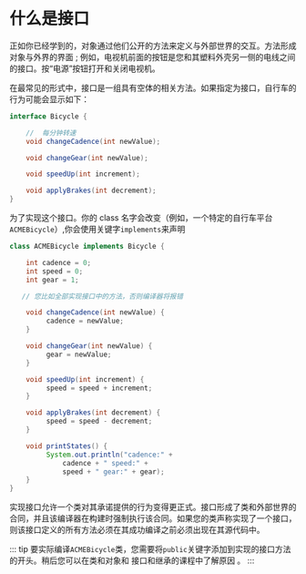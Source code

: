# 什么是接口
正如你已经学到的，对象通过他们公开的方法来定义与外部世界的交互。方法形成对象与外界的界面 ; 例如，电视机前面的按钮是您和其塑料外壳另一侧的电线之间的接口。按“电源”按钮打开和关闭电视机。

在最常见的形式中，接口是一组具有空体的相关方法。如果指定为接口，自行车的行为可能会显示如下：

```java
interface Bicycle {

    //  每分钟转速
    void changeCadence(int newValue);

    void changeGear(int newValue);

    void speedUp(int increment);

    void applyBrakes(int decrement);
}
```

为了实现这个接口。你的 class 名字会改变（例如，一个特定的自行车平台`ACMEBicycle`）,你会使用关键字`implements`来声明

```java
class ACMEBicycle implements Bicycle {

    int cadence = 0;
    int speed = 0;
    int gear = 1;

   // 您比如全部实现接口中的方法，否则编译器将报错

    void changeCadence(int newValue) {
         cadence = newValue;
    }

    void changeGear(int newValue) {
         gear = newValue;
    }

    void speedUp(int increment) {
         speed = speed + increment;   
    }

    void applyBrakes(int decrement) {
         speed = speed - decrement;
    }

    void printStates() {
         System.out.println("cadence:" +
             cadence + " speed:" +
             speed + " gear:" + gear);
    }
}
```

实现接口允许一个类对其承诺提供的行为变得更正式。接口形成了类和外部世界的合同，并且该编译器在构建时强制执行该合同。如果您的类声称实现了一个接口，则该接口定义的所有方法必须在其成功编译之前必须出现在其源代码中。

::: tip
 要实际编译`ACMEBicycle`类，您需要将`public`关键字添加到实现的接口方法的开头。稍后您可以在类和对象和 接口和继承的课程中了解原因 。
:::
